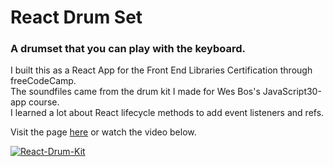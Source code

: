# React Drum Set

### A drumset that you can play with the keyboard.

I built this as a React App for the Front End Libraries Certification through freeCodeCamp.  
The soundfiles came from the drum kit I made for Wes Bos's JavaScript30-app course.  
I learned a lot about React lifecycle methods to add event listeners and refs.

Visit the page [here](https://react-drumset.netlify.com) or watch the video below.

[![React-Drum-Kit](http://img.youtube.com/vi/PjTAL3Ja3a0/0.jpg)](http://www.youtube.com/watch?v=PjTAL3Ja3a0 "React-Drum-Kit")
